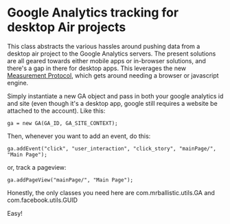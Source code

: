 Google Analytics tracking for desktop Air projects
===

This class abstracts the various hassles around pushing data from a desktop air project to the Google Analytics servers. The present solutions are all geared towards either mobile apps or in-browser solutions, and there's a gap in there for desktop apps. This leverages the new [Measurement Protocol](https://developers.google.com/analytics/devguides/collection/protocol/v1/), which gets around needing a browser or javascript engine. 

Simply instantiate a new GA object and pass in both your google analytics id and site (even though it's a desktop app, google still requires a website be attached to the account). Like this:

	ga = new GA(GA_ID, GA_SITE_CONTEXT);

Then, whenever you want to add an event, do this:
	
	ga.addEvent("click", "user_interaction", "click_story", "mainPage/", "Main Page");

or, track a pageview:
	
	ga.addPageView("mainPage/", "Main Page");

Honestly, the only classes you need here are com.mrballistic.utils.GA and com.facebook.utils.GUID

Easy!

